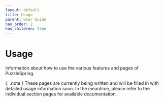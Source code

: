 ```yaml
---
layout: default
title: Usage
parent: User Guide
nav_order: 2
has_children: true
---
```


# Usage

Information about how to use the various features and pages of PuzzleSpring. 

{: .note }
These pages are currently being written and will be filled in with detailed usage information soon. In the meantime, please refer to the individual section pages for available documentation.
